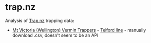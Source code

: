 # trap.nz
Analysis of [Trap.nz](https://trap.nz/) trapping data:

 * [Mt Victoria (Wellington) Vermin Trappers](https://trap.nz/node/169960) - [Telford line](https://trap.nz/view/manage-trap-records?field_trap_trap_line_target_id_entityreference_filter%5B%5D=190278&field_trap_record_date_value%5Bmin%5D%5Bdate%5D=&field_trap_record_date_value%5Bmax%5D%5Bdate%5D=&field_trap_record_recorded_by_value=&field_tags_tid%5Btextfield%5D=&field_tags_tid%5Bvalue_field%5D=&title=&items_per_page=All) - manually download .csv, doesn't seem to be an API
